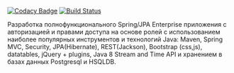 [![Codacy Badge](https://app.codacy.com/project/badge/Grade/439a08e32eda490d966c3cec1f6c8cfe)](https://www.codacy.com/gh/DLukin911/topjava/dashboard?utm_source=github.com&amp;utm_medium=referral&amp;utm_content=DLukin911/topjava&amp;utm_campaign=Badge_Grade)
[![Build Status](https://travis-ci.com/DLukin911/topjava.svg?branch=master)](https://travis-ci.com/DLukin911/topjava)

Разработка полнофункционального Spring/JPA Enterprise приложения c авторизацией и правами доступа на основе ролей с использованием наиболее популярных инструментов и технологий Java: Maven, Spring MVC, Security, JPA(Hibernate), REST(Jackson), Bootstrap (css,js), datatables, jQuery + plugins, Java 8 Stream and Time API и хранением в базах данных Postgresql и HSQLDB.

